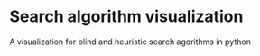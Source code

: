 # Search algorithm visualization
 A visualization for blind and heuristic search agorithms in python
